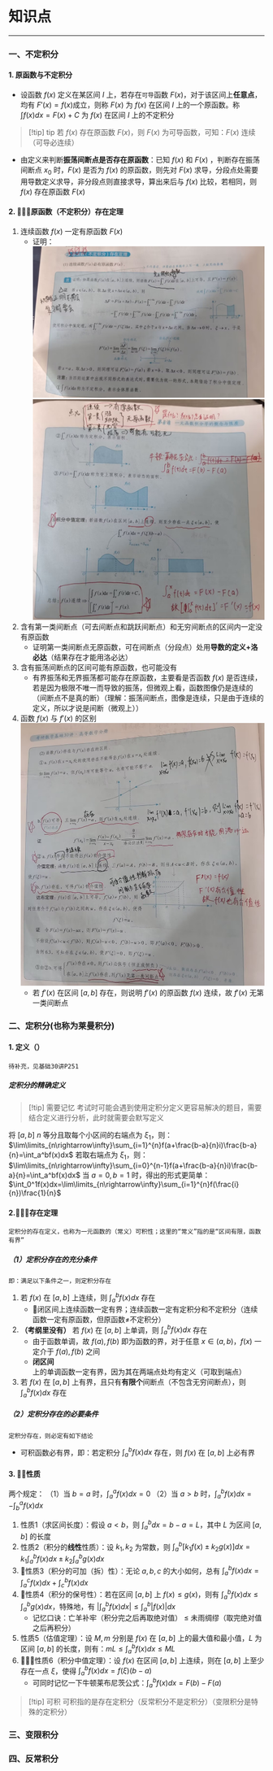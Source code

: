 # 知识点

---

### 一、不定积分
#### 1. 原函数与不定积分

- 设函数 $f(x)$ 定义在某区间 $I$ 上，若存在`可导`函数 $F(x)$，对于该区间上**任意点**，均有 $F\prime(x)=f(x)$成立，则称 $F(x)$ 为 $f(x)$ 在区间 $I$ 上的一个原函数。称 $\int f(x)dx=F(x)+C$ 为 $f(x)$ 在区间 $I$ 上的不定积分  
>[!tip] tip
>若 $f(x)$ 存在原函数 $F(x)$，则 $F(x)$ 为可导函数，可知：$F(x)$ 连续（可导必连续）

- 由定义来判断**振荡间断点是否存在原函数**：已知 $f(x)$ 和 $F(x)$ ，判断存在振荡间断点 $x_0$ 时，$F(x)$ 是否为 $f(x)$ 的原函数，则先对 $F(x)$ 求导，分段点处需要用导数定义求导，非分段点则直接求导，算出来后与 $f(x)$ 比较，若相同，则 $f(x)$ 存在原函数 $F(x)$
#### 2. 🌟🌟🌟原函数（不定积分）存在定理

1. 连续函数 $f(x)$ 一定有原函数 $F(x)$
	- 证明：![](assets/b8a8d22db646a65ad34a70aa2312c138.jpg)![](assets/cbb954ae9f77d351288be230c340a6ce.jpg)
2. 含有第一类间断点（可去间断点和跳跃间断点）和无穷间断点的区间内一定没有原函数
	- 证明第一类间断点无原函数，可在间断点（分段点）处用**导数的定义+洛必达**（结果存在才能用洛必达） 
3. 含有振荡间断点的区间可能有原函数，也可能没有
	- 有界振荡和无界振荡都可能存在原函数，主要看是否函数 $f(x)$ 是否连续，若是因为极限不唯一而导致的振荡，但微观上看，函数图像仍是连续的（间断点不是真的断）（理解：振荡间断点，图像是连续，只是由于连续的定义，所以才说是间断（微观上））
 4. 函数 $f(x)$ 与 $f\prime(x)$ 的区别
	 ![](assets/dd0e8ce0b04e4b7276d5a66ef61b3e7b.jpg)
	 - 若 $f\prime(x)$ 在区间 $[a,b]$ 存在，则说明 $f\prime(x)$ 的原函数 $f(x)$ 连续，故 $f\prime(x)$ 无第一类间断点
### 二、定积分(也称为莱曼积分)
#### 1. 定义（）

```
待补充，见基础30讲P251
```
##### 定积分的精确定义

>[!tip] 需要记忆
>考试时可能会遇到使用定积分定义更容易解决的题目，需要结合定义进行分析，此时就需要会默写定义

将 $[a,b]$ $n$ 等分且取每个小区间的右端点为 $\xi _1$，则： $\lim\limits_{n\rightarrow\infty}\sum_{i=1}^{n}f(a+\frac{b-a}{n}i)\frac{b-a}{n}=\int_a^bf(x)dx$ 
	若取右端点为 $\xi _1$，则： $\lim\limits_{n\rightarrow\infty}\sum_{i=0}^{n-1}f(a+\frac{b-a}{n}i)\frac{b-a}{n}=\int_a^bf(x)dx$
	当 $a=0,b=1$ 时，得出的形式更简单：$\int_0^1f(x)dx=\lim\limits_{n\rightarrow\infty}\sum_{i=1}^{n}f(\frac{i}{n})\frac{1}{n}$  

#### 2.🌟🌟🌟存在定理

```
定积分的存在定义，也称为一元函数的（常义）可积性；这里的“常义”指的是“区间有限，函数有界”
```
##### （1）定积分存在的**充分条件**

```
即：满足以下条件之一，则定积分存在
```
1. 若 $f(x)$ 在 $[a,b]$ 上连续，则 $\int_a^bf(x)dx$ 存在
	- 🌟闭区间上连续函数一定有界；连续函数一定有定积分和不定积分（连续函数一定有原函数，但原函数$\neq$不定积分）
2. **（考纲里没有）** 若 $f(x)$ 在 $[a,b]$ 上单调，则 $\int_a^bf(x)dx$ 存在
	- 由于函数单调，故 $f(a),f(b)$ 即为函数的界，对于任意 $x\in (a,b)$，$f(x)$ 一定介于 $f(a),f(b)$ 之间
	- **闭区间**上的单调函数一定有界，因为其在两端点处均有定义（可取到端点）
3. 若 $f(x)$ 在 $[a,b]$ 上有界，且只有**有限个**间断点（不包含无穷间断点），则 $\int_a^bf(x)dx$ 存在
##### （2）定积分存在的**必要条件**

```
定积分存在，则必定有如下结论
```
- 可积函数必有界，即：若定积分 $\int_a^bf(x)dx$ 存在，则 $f(x)$ 在 $[a,b]$ 上必有界
#### 3. 🌟🌟性质

两个规定：
	（1）当 $b=a$ 时，$\int_a^af(x)dx=0$
	（2）当 $a>b$ 时，$\int_a^bf(x)dx=-\int_b^af(x)dx$ 
1. 性质1（求区间长度）：假设 $a<b$，则 $\int_a^bdx=b-a=L$，其中 $L$ 为区间 $[a,b]$ 的长度
2. 性质2（积分的**线性**性质）：设 $k_1,k_2$ 为常数，则 $\int_a^b[k_1f(x)\pm k_2g(x)]dx=k_1\int_a^bf(x)dx\pm k_2\int_a^bg(x)dx$ 
3. 🌟性质3（积分的可加（拆）性）：无论 $a,b,c$ 的大小如何，总有 $\int_a^bf(x)dx=\int_a^cf(x)dx+\int_c^bf(x)dx$ 
4. 🌟性质4（积分的保号性）：若在区间 $[a,b]$ 上 $f(x)\leq g(x)$，则有 $\int_a^bf(x)dx\leq\int_a^bg(x)dx$，特殊地，有 $|\int_a^bf(x)dx|\leq\int_a^b|f(x)|dx$ 
	- 记忆口诀：亡羊补牢（积分完之后再取绝对值） $\leq$ 未雨绸缪（取完绝对值之后再积分）
5. 性质5（估值定理）：设 $M,m$ 分别是 $f(x)$ 在 $[a,b]$ 上的最大值和最小值，$L$ 为区间 $[a,b]$ 的长度，则有：$mL\leq\int_a^bf(x)dx\leq ML$ 
6. 🌟🌟🌟性质6（积分中值定理）：设 $f(x)$ 在区间 $[a,b]$ 上连续，则在 $[a,b]$ 上至少存在一点 $\xi$，使得 $\int_a^bf(x)dx=f(\xi)(b-a)$
	- 可同时记忆一下牛顿莱布尼茨公式：$\int_a^bf(x)dx=F(b)-F(a)$

>[!tip] 可积
>可积指的是存在定积分（反常积分不是定积分）（变限积分是特殊的定积分）

### 三、变限积分



### 四、反常积分